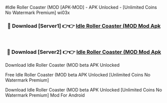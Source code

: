 #Idle Roller Coaster (MOD [APK-MOD] - APK Unlocked - [Unlimited Coins No Watermark Premium] wi03x



<div align="center">

<h3>🔴 Download [Server1] 👉👉 <a href="https://momento.my/?title=Idle_Roller_Coaster_(MOD">Idle Roller Coaster (MOD Mod Apk</a></h3><br>

<h3>🔴 Download [Server2] 👉👉 <a href="https://momento.my/?title=Idle_Roller_Coaster_(MOD">Idle Roller Coaster (MOD Mod Apk</a></h3>
</div>



Download Idle Roller Coaster (MOD beta APK Unlocked

Free Idle Roller Coaster (MOD beta APK Unlocked [Unlimited Coins No Watermark Premium]

Download Idle Roller Coaster (MOD beta APK Unlocked [Unlimited Coins No Watermark Premium] Mod For Android
